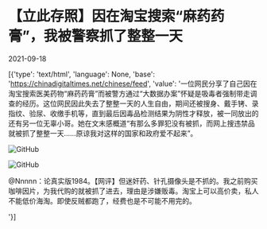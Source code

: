 # 【立此存照】因在淘宝搜索“麻药药膏”，我被警察抓了整整一天

2021-09-18

[{'type': 'text/html', 'language': None, 'base': 'https://chinadigitaltimes.net/chinese/feed', 'value': '一位网民分享了自己因在淘宝搜索医美药物“麻药药膏”而被警方通过“大数据办案”怀疑是吸毒者强制带走调查的经历。这位网民因此失去了整整一天的人生自由，期间还被搜身、戴手铐、录指纹、验尿、收缴手机等，直到最后因毒品检测结果为阴性才释放，被一同放出的还有另一位无辜小哥。她在文末感概道“有那么多罪犯没有被抓，而网上搜违禁品就被抓了整整一天&#8230;&#8230;原谅我对这样的国家和政府爱不起来”。

![GitHub](https://chinadigitaltimes.net/chinese/files/2021/09/image-1631952793334.png)

![GitHub](https://chinadigitaltimes.net/chinese/files/2021/09/image-1631952800043.png)



@Nnnnn：论真实版1984。【网评】但迷奸药、针孔摄像头是不抓的。我之前购买咖啡因片，为我代购的就被抓了进去，理由是涉嫌贩毒。淘宝上可以高价卖，私人不能低价海淘。即使反贼都跑了，经费也是不可能不用完的。

'}]
